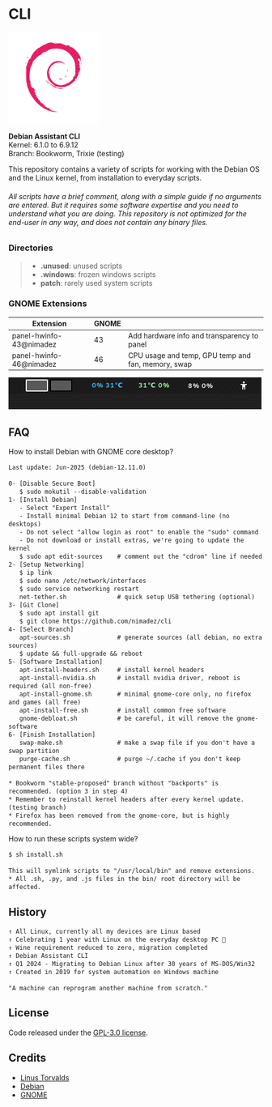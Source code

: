 # CLI

<img src="media/debian.png" width="180">

**Debian Assistant CLI**<br>
Kernel: 6.1.0 to 6.9.12<br>
Branch: Bookworm, Trixie (testing)

This repository contains a variety of scripts for working with the Debian OS and the Linux kernel, from installation to everyday scripts.

###### All scripts have a brief comment, along with a simple guide if no arguments are entered. But it requires some software expertise and you need to understand what you are doing. *This repository is not optimized for the end-user in any way, and does not contain any binary files.*

### Directories
> - **.unused**: unused scripts
> - **.windows**: frozen windows scripts
> - **patch**: rarely used system scripts

### GNOME Extensions

| Extension | GNOME | |
| ------- | --- | --- |
| panel-hwinfo-43@nimadez | 43 | Add hardware info and transparency to panel |
| panel-hwinfo-46@nimadez | 46 | CPU usage and temp, GPU temp and fan, memory, swap |

![hwinfo](media/screenshot.png)

## FAQ
How to install Debian with GNOME core desktop?
```
Last update: Jun-2025 (debian-12.11.0)

0- [Disable Secure Boot]
   $ sudo mokutil --disable-validation
1- [Install Debian]
   - Select "Expert Install"
   - Install minimal Debian 12 to start from command-line (no desktops)
   - Do not select "allow login as root" to enable the "sudo" command
   - Do not download or install extras, we're going to update the kernel
   $ sudo apt edit-sources    # comment out the "cdrom" line if needed
2- [Setup Networking]
   $ ip link
   $ sudo nano /etc/network/interfaces
   $ sudo service networking restart
   net-tether.sh              # quick setup USB tethering (optional)
3- [Git Clone]
   $ sudo apt install git
   $ git clone https://github.com/nimadez/cli
4- [Select Branch]
   apt-sources.sh             # generate sources (all debian, no extra sources)
   $ update && full-upgrade && reboot
5- [Software Installation]
   apt-install-headers.sh     # install kernel headers
   apt-install-nvidia.sh      # install nvidia driver, reboot is required (all non-free)
   apt-install-gnome.sh       # minimal gnome-core only, no firefox and games (all free)
   apt-install-free.sh        # install common free software
   gnome-debloat.sh           # be careful, it will remove the gnome-software
6- [Finish Installation]
   swap-make.sh               # make a swap file if you don't have a swap partition
   purge-cache.sh             # purge ~/.cache if you don't keep permanent files there

* Bookworm "stable-proposed" branch without "backports" is recommended. (option 3 in step 4)
* Remember to reinstall kernel headers after every kernel update. (testing branch)
* Firefox has been removed from the gnome-core, but is highly recommended.
```
How to run these scripts system wide?
```
$ sh install.sh

This will symlink scripts to "/usr/local/bin" and remove extensions.
* All .sh, .py, and .js files in the bin/ root directory will be affected.
```

## History
```
↑ All Linux, currently all my devices are Linux based
↑ Celebrating 1 year with Linux on the everyday desktop PC 🎂
↑ Wine requirement reduced to zero, migration completed
↑ Debian Assistant CLI
↑ Q1 2024 - Migrating to Debian Linux after 30 years of MS-DOS/Win32
↑ Created in 2019 for system automation on Windows machine

"A machine can reprogram another machine from scratch."
```

## License
Code released under the [GPL-3.0 license](https://github.com/nimadez/cli/blob/main/LICENSE).

## Credits
- [Linus Torvalds](https://github.com/torvalds)
- [Debian](https://www.debian.org/)
- [GNOME](https://www.gnome.org/)
